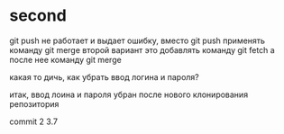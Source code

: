 # second

git push не работает и выдает ошибку, вместо git push применять команду git merge
второй вариант это добавлять команду git fetch а после нее команду git merge

какая то дичь, как убрать ввод логина и пароля?

итак, ввод лоина и пароля убран после нового клонирования репозитория


commit 2 3.7